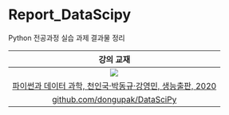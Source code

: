 # Report_DataScipy

Python 전공과정 실습 과제 결과물 정리

| 강의 교재 |
| :-: |
| ![](https://bookthumb-phinf.pstatic.net/cover/177/180/17718057.jpg?type=m140&udate=20210509) |
| [파이썬과 데이터 과학, 천인국·박동규·강영민, 생능출판, 2020](https://book.naver.com/bookdb/book_detail.naver?bid=17718057) |
| [github.com/dongupak/DataSciPy](https://github.com/dongupak/DataSciPy) |
